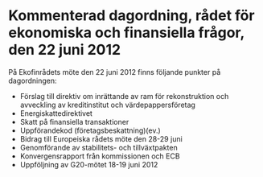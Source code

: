 # Kommenterad dagordning, rådet för ekonomiska och finansiella frågor, den 22 juni 2012

På Ekofinrådets möte den 22 juni 2012 finns följande punkter på dagordningen:

* Förslag till direktiv om inrättande av ram för rekonstruktion och avveckling av kreditinstitut och värdepappersföretag
* Energiskattedirektivet
* Skatt på finansiella transaktioner
* Uppförandekod (företagsbeskattning)(ev.)
* Bidrag till Europeiska rådets möte den 28\-29 juni
* Genomförande av stabilitets\- och tillväxtpakten
* Konvergensrapport från kommissionen och ECB
* Uppföljning av G20\-mötet 18\-19 juni 2012
